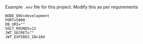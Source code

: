 Example `.env` file for this project. Modify this as per requirements

```env
NODE_ENV=development
PORT=5000
DB_URI=""
SOLT_ROUNDS=12
JWT_SECRET=""
JWT_EXPIRES_IN=10d
```
